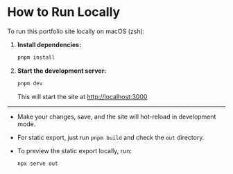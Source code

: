 # How to Run Locally

To run this portfolio site locally on macOS (zsh):

1. **Install dependencies:**

   ```zsh
   pnpm install
   ```

2. **Start the development server:**

   ```zsh
   pnpm dev
   ```

   This will start the site at <http://localhost:3000>

---

- Make your changes, save, and the site will hot-reload in development mode.
- For static export, just run `pnpm build` and check the `out` directory.
- To preview the static export locally, run:

  ```zsh
  npx serve out
  ```
